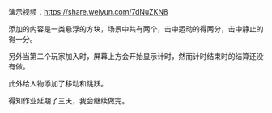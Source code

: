 演示视频：https://share.weiyun.com/7dNuZKN8



添加的内容是一类悬浮的方块，场景中共有两个，击中运动的得两分，击中静止的得一分。

另外当第二个玩家加入时，屏幕上方会开始显示计时，然而计时结束时的结算还没有做。

此外给人物添加了移动和跳跃。



得知作业延期了三天，我会继续做完。